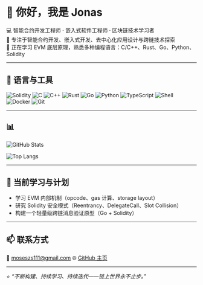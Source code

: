 # 👋 你好，我是 Jonas

💻 智能合约开发工程师 · 嵌入式软件工程师 · 区块链技术学习者  
🔗 专注于智能合约开发、嵌入式开发、去中心化应用设计与跨链技术探索  
📍 正在学习 EVM 底层原理，熟悉多种编程语言：C/C++、Rust、Go、Python、Solidity

---

## 🧠 语言与工具

![Solidity](https://img.shields.io/badge/Solidity-363636?logo=solidity&logoColor=white)
![C](https://img.shields.io/badge/C-00599C?logo=c&logoColor=white)
![C++](https://img.shields.io/badge/C++-00599C?logo=c%2B%2B&logoColor=white)
![Rust](https://img.shields.io/badge/Rust-000000?logo=rust&logoColor=white)
![Go](https://img.shields.io/badge/Go-00ADD8?logo=go&logoColor=white)
![Python](https://img.shields.io/badge/Python-3776AB?logo=python&logoColor=white)
![TypeScript](https://img.shields.io/badge/TypeScript-3178C6?logo=typescript&logoColor=white)
![Shell](https://img.shields.io/badge/Shell-89E051?logo=gnu-bash&logoColor=black)
![Docker](https://img.shields.io/badge/Docker-2496ED?logo=docker&logoColor=white)
![Git](https://img.shields.io/badge/Git-F05032?logo=git&logoColor=white)

---

## 📊 

![GitHub Stats](https://github-readme-stats.vercel.app/api?username=mosesxiaoqi&show_icons=true&theme=tokyonight&count_private=true)

![Top Langs](https://github-readme-stats.vercel.app/api/top-langs/?username=mosesxiaoqi&layout=compact&theme=tokyonight&hide=ruby,html,css)


---

## 🔭 当前学习与计划

- 学习 EVM 内部机制（opcode、gas 计算、storage layout）  
- 研究 Solidity 安全模式（Reentrancy、DelegateCall、Slot Collision）  
- 构建一个轻量级跨链消息验证原型（Go + Solidity）

---

## 📫 联系方式
📧 [moseszs111@gmail.com](mailto:moseszs111@gmail.com) 
🌐 [GitHub 主页](https://github.com/mosesxiaoqi)

---

⭐ *“不断构建、持续学习、持续迭代——链上世界永不止步。”*

